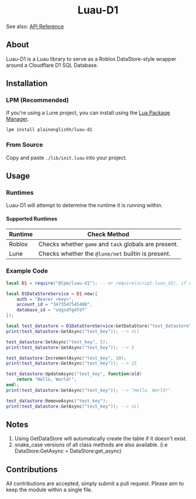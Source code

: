 <!-- markdownlint-disable MD041 -->
<!-- markdownlint-disable MD033 -->
<!-- markdownlint-disable MD001 -->

<div align="center">

# Luau-D1

</div>

See also: [API Reference](./API-REFERENCE.md)

## About

Luau-D1 is a Luau library to serve as a Roblox DataStore-style wrapper around a Cloudflare D1 SQL Database.

## Installation

### LPM (Recommended)

If you're using a Lune project, you can install using the [Lua Package Manager](https://github.com/Spearhead-Industries/lpm).

```bash
lpm install plainenglishh/luau-d1
```

### From Source

Copy and paste `./lib/init.luau` into your project.

## Usage

### Runtimes

Luau-D1 will attempt to determine the runtime it is running within.

#### Supported Runtimes

|Runtime|Check Method|
|---|---|
|Roblox|Checks whether `game` and `task` globals are present.|
|Lune|Checks whether the `@lune/net` builtin is present.|

### Example Code

```lua
local D1 = require("@lpm/luau-d1"); -- or require(script.luau_d1), if using in roblox.

local D1DataStoreService = D1.new({
    auth = "Bearer <key>",
    account_id = "3473547545488",
    database_id = "sdgsdfgdfdf"
});

local test_datastore = D1DataStoreService:GetDataStore("test_datastore");
print(test_datastore:GetAsync("test_key")); --> nil

test_datastore:SetAsync("test_key", 5);
print(test_datastore:GetAsync("test_key")); --> 5

test_datastore:IncrementAsync("test_key", 10);
print(test_datastore:GetAsync("test_key")); --> 15

test_datastore:UpdateAsync("test_key", function(old)
    return "Hello, World!";
end);
print(test_datastore:GetAsync("test_key")); --> "Hello, World!"

test_datastore:RemoveAsync("test_key");
print(test_datastore:GetAsync("test_key")); --> nil
```

## Notes

1. Using GetDataStore will automatically create the table if it doesn't exist.
2. snake_case versions of all class methods are also available. (i.e DataStore:GetAsync = DataStore:get_async)

## Contributions

All contributions are accepted, simply submit a pull request. Please aim to keep the module within a single file.

